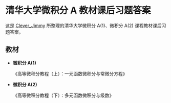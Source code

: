﻿# 清华大学微积分 A 教材课后习题答案

这是 [Clever_Jimmy](https://github.com/leverimmy) 所整理的清华大学微积分 A(1)、微积分 A(2) 课程教材课后习题答案。

## 教材

- **微积分 A(1)**

	《高等微积分教程（上）：一元函数微积分与常微分方程》

- **微积分 A(2)**

	《高等微积分教程（下）：多元函数微积分与级数》
